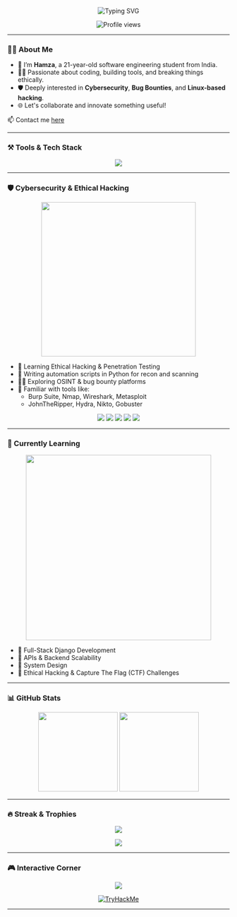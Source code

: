 <!-- PROFILE BANNER -->
<p align="center">
  <img src="https://readme-typing-svg.herokuapp.com?font=Fira+Code&size=26&duration=3000&pause=1000&center=true&vCenter=true&width=435&lines=Hi+there%2C+I'm+Hamza+%F0%9F%91%8B;Software+Engineering+Student+%7C+Cybersecurity+Learner;Python+%7C+Django+%7C+JavaScript;Let's+build+cool+stuff+%26+break+things!" alt="Typing SVG" />
</p>

<p align="center">
  <img src="https://komarev.com/ghpvc/?username=Crepco&style=flat-square&color=blue" alt="Profile views" />
</p>

---

### 🧑‍💻 About Me

- 👋 I’m **Hamza**, a 21-year-old software engineering student from India.  
- 👨‍💻 Passionate about coding, building tools, and breaking things ethically.  
- 🛡️ Deeply interested in **Cybersecurity**, **Bug Bounties**, and **Linux-based hacking**.  
- 🌐 Let's collaborate and innovate something useful!  

📫 Contact me [here](https://github.com/Crepco/Crepco/issues)

---

### ⚒️ Tools & Tech Stack

<p align="center">
  <img src="https://skillicons.dev/icons?i=python,django,html,css,js,git,github,mysql,linux,vscode,tailwind,bash" />
</p>

---

### 🛡️ Cybersecurity & Ethical Hacking

<p align="center">
  <img src="https://media.giphy.com/media/xUA7bdpLxQhsSQdyog/giphy.gif" width="350" />
</p>

- 🔐 Learning Ethical Hacking & Penetration Testing  
- 🐍 Writing automation scripts in Python for recon and scanning  
- 🕵️‍♂️ Exploring OSINT & bug bounty platforms  
- 🧰 Familiar with tools like:
  - Burp Suite, Nmap, Wireshark, Metasploit
  - JohnTheRipper, Hydra, Nikto, Gobuster

<p align="center">
  <img src="https://img.shields.io/badge/OSINT-Tools-blue?style=for-the-badge&logo=hackthebox&logoColor=white" />
  <img src="https://img.shields.io/badge/Kali%20Linux-557C94?style=for-the-badge&logo=kali-linux&logoColor=white" />
  <img src="https://img.shields.io/badge/Burp%20Suite-FF6C37?style=for-the-badge&logo=burp-suite&logoColor=white" />
  <img src="https://img.shields.io/badge/Nmap-00497E?style=for-the-badge&logo=nmap&logoColor=white" />
  <img src="https://img.shields.io/badge/Wireshark-1679A7?style=for-the-badge&logo=wireshark&logoColor=white" />
</p>

---

### 🧠 Currently Learning

<p align="center">
  <img src="https://media.giphy.com/media/qgQUggAC3Pfv687qPC/giphy.gif" width="420" />
</p>

- 🔹 Full-Stack Django Development  
- 🔹 APIs & Backend Scalability  
- 🔹 System Design  
- 🔹 Ethical Hacking & Capture The Flag (CTF) Challenges

---

### 📊 GitHub Stats

<p align="center">
  <img src="https://github-readme-stats.vercel.app/api?username=Crepco&show_icons=true&theme=tokyonight&count_private=true" height="180px"/>
  <img src="https://github-readme-stats.vercel.app/api/top-langs/?username=Crepco&layout=compact&theme=tokyonight" height="180px"/>
</p>

---

### 🔥 Streak & Trophies

<p align="center">
  <img src="https://github-readme-streak-stats.herokuapp.com/?user=Crepco&theme=tokyonight" />
</p>

<p align="center">
  <img src="https://github-profile-trophy.vercel.app/?username=Crepco&theme=tokyonight&column=4" />
</p>

---

### 🎮 Interactive Corner

<p align="center">
  <a href="https://github.com/Crepco?tab=repositories">
    <img src="https://github-profile-summary-cards.vercel.app/api/cards/profile-details?username=Crepco&theme=tokyonight" />
  </a>
</p>

<p align="center">
  <a href="https://tryhackme.com/">
    <img src="https://tryhackme-badges.s3.amazonaws.com/username.png" alt="TryHackMe" />
  </a>
</p>

---

